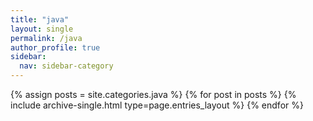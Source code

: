 ```yaml
---
title: "java"
layout: single
permalink: /java
author_profile: true
sidebar:
  nav: sidebar-category
---
```

{% assign posts = site.categories.java %}
{% for post in posts %} {% include archive-single.html type=page.entries_layout %} {% endfor %}